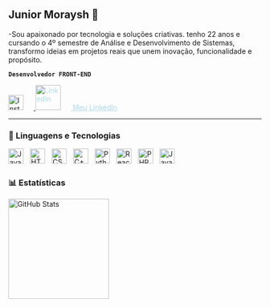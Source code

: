 ## Junior Moraysh 👋

-Sou apaixonado por tecnologia e soluções criativas. tenho 22 anos e cursando o 4º semestre de Análise e Desenvolvimento de Sistemas, transformo ideias em projetos reais que unem inovação, funcionalidade e propósito.



**`Desenvolvedor FRONT-END`**

<p align="left">
    <a href="https://www.instagram.com/_moraysh/">
        <img 
            alt="Instagram" 
            title="Meu Instagram" 
            src="https://upload.wikimedia.org/wikipedia/commons/a/a5/Instagram_icon.png" 
            width="30px" 
            style="padding-right: 20px;"
        />
    </a>
    <a href="https://www.linkedin.com/in/junior-moraes-442775318/" style="color: lightblue;">
        <img 
            alt="LinkedIn" 
            title="Meu LinkedIn" 
            src="https://upload.wikimedia.org/wikipedia/commons/0/01/LinkedIn_Logo.svg" 
            width="50px" 
            style="padding-right: 20px;"
        />
        <span style="color: lightblue;">Meu LinkedIn</span>
    </a>
</p>

---

### 🤖 Linguagens e Tecnologias

<img 
    align="left" 
    alt="Java"
    title="Java" 
    width="30px" 
    style="padding-right: 10px;" 
    src="https://cdn.jsdelivr.net/gh/devicons/devicon@latest/icons/java/java-original.svg" 
/>
<img 
    align="left" 
    alt="HTML"
    title="HTML" 
    width="30px" 
    style="padding-right: 10px;" 
    src="https://cdn.jsdelivr.net/gh/devicons/devicon@latest/icons/html5/html5-original.svg" 
/>
<img 
    align="left" 
    alt="CSS" 
    title="CSS"
    width="30px" 
    style="padding-right: 10px;" 
    src="https://cdn.jsdelivr.net/gh/devicons/devicon@latest/icons/css3/css3-original.svg" 
/>
<img 
    align="left" 
    alt="C++" 
    title="C++"
    width="30px" 
    style="padding-right: 10px;" 
    src="https://cdn.jsdelivr.net/gh/devicons/devicon@latest/icons/cplusplus/cplusplus-original.svg" 
/>
<img 
    align="left" 
    alt="Python" 
    title="Python"
    width="30px" 
    style="padding-right: 10px;" 
    src="https://cdn.jsdelivr.net/gh/devicons/devicon@latest/icons/python/python-original.svg" 
/>
<img 
    align="left" 
    alt="React Native" 
    title="React Native"
    width="30px" 
    style="padding-right: 10px;" 
    src="https://cdn.jsdelivr.net/gh/devicons/devicon@latest/icons/react/react-original.svg" 
/>
<img 
    align="left" 
    alt="PHP" 
    title="PHP"
    width="30px" 
    style="padding-right: 10px;" 
    src="https://cdn.jsdelivr.net/gh/devicons/devicon@latest/icons/php/php-original.svg" 
/>
<img 
    align="left" 
    alt="JavaScript" 
    title="JavaScript"
    width="30px" 
    style="padding-right: 10px;" 
    src="https://cdn.jsdelivr.net/gh/devicons/devicon@latest/icons/javascript/javascript-original.svg" 
/>

<br/>
<br/>

### 📊 Estatísticas

<p>
  <img 
    align="left" 
    alt="GitHub Stats" 
    height="200" 
    style="padding-right: 10px;" 
    src="https://github-readme-stats.vercel.app/api?username=Moraysh&show_icons=true&theme=tokyonight&include_all_commits=true&locale=pt-br" 
  />


